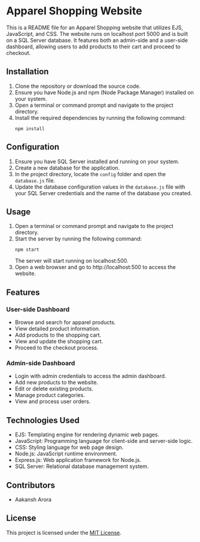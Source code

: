 # Apparel Shopping Website

This is a README file for an Apparel Shopping website that utilizes EJS, JavaScript, and CSS. The website runs on localhost port 5000 and is built on a SQL Server database. It features both an admin-side and a user-side dashboard, allowing users to add products to their cart and proceed to checkout.

## Installation

1. Clone the repository or download the source code.
2. Ensure you have Node.js and npm (Node Package Manager) installed on your system.
3. Open a terminal or command prompt and navigate to the project directory.
4. Install the required dependencies by running the following command:
   ```
   npm install
   ```

## Configuration

1. Ensure you have SQL Server installed and running on your system.
2. Create a new database for the application.
3. In the project directory, locate the `config` folder and open the `database.js` file.
4. Update the database configuration values in the `database.js` file with your SQL Server credentials and the name of the database you created.

## Usage

1. Open a terminal or command prompt and navigate to the project directory.
2. Start the server by running the following command:
   ```
   npm start
   ```
   The server will start running on localhost:500.
3. Open a web browser and go to http://localhost:500 to access the website.

## Features

### User-side Dashboard

- Browse and search for apparel products.
- View detailed product information.
- Add products to the shopping cart.
- View and update the shopping cart.
- Proceed to the checkout process.

### Admin-side Dashboard

- Login with admin credentials to access the admin dashboard.
- Add new products to the website.
- Edit or delete existing products.
- Manage product categories.
- View and process user orders.



## Technologies Used

- EJS: Templating engine for rendering dynamic web pages.
- JavaScript: Programming language for client-side and server-side logic.
- CSS: Styling language for web page design.
- Node.js: JavaScript runtime environment.
- Express.js: Web application framework for Node.js.
- SQL Server: Relational database management system.

## Contributors

- Aakansh Arora 

## License

This project is licensed under the [MIT License](LICENSE).
